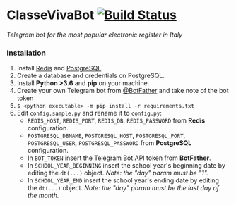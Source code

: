 # ClasseVivaBot  [![Build Status](https://travis-ci.org/MarcoBuster/ClasseVivaBot.svg?branch=rewrite)](https://travis-ci.org/MarcoBuster/ClasseVivaBot)
_Telegram bot for the most popular electronic register in Italy_

### Installation
1. Install [Redis](https://redis.io/topics/quickstart) and [PostgreSQL](https://www.postgresql.org/download/).
2. Create a database and credentials on PostgreSQL.
3. Install **Python >3.6** and **pip** on your machine.
4. Create your own Telegram bot from [@BotFather](https://t.me/BotFather) and take note of the bot token
5. `$ <python executable> -m pip install -r requirements.txt`
6. Edit `config.sample.py` and rename it to `config.py`: 
    * `REDIS_HOST`, `REDIS_PORT`, `REDIS_DB`, `REDIS_PASSWORD` from **Redis** configuration.
    * `POSTGRESQL_DBNAME`, `POSTGRESQL_HOST`, `POSTGRESQL_PORT`, `POSTGRESQL_USER`, `POSTGRESQL_PASSWORD` from **PostgreSQL** configuration.
    * In `BOT_TOKEN` insert the Telegram Bot API token from **BotFather**.
    * In `SCHOOL_YEAR_BEGINNING` insert the school year's beginning date by editing the `dt(...)` object. _Note: the "day" param must be "1"._
    * In `SCHOOL_YEAR_END` insert the school year's ending date by editing the `dt(...)` object. _Note: the "day" param must be the last day of the month._
